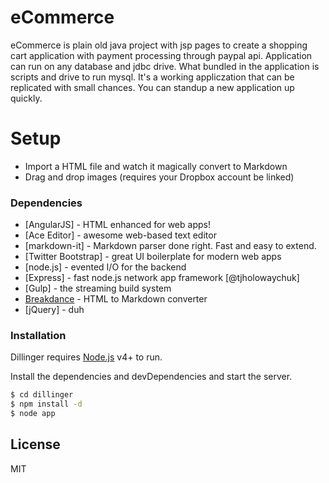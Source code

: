 # eCommerce


eCommerce is plain old java project with jsp pages to create a shopping cart application with payment processing through paypal api.  Application can run on any database and jdbc drive.  What bundled in the application is scripts and drive to run mysql.  It's a working appliczation that can be replicated with small chances.  You can standup a new application up quickly.


# Setup
  - Import a HTML file and watch it magically convert to Markdown
  - Drag and drop images (requires your Dropbox account be linked)

### Dependencies

* [AngularJS] - HTML enhanced for web apps!
* [Ace Editor] - awesome web-based text editor
* [markdown-it] - Markdown parser done right. Fast and easy to extend.
* [Twitter Bootstrap] - great UI boilerplate for modern web apps
* [node.js] - evented I/O for the backend
* [Express] - fast node.js network app framework [@tjholowaychuk]
* [Gulp] - the streaming build system
* [Breakdance](http://breakdance.io) - HTML to Markdown converter
* [jQuery] - duh

### Installation

Dillinger requires [Node.js](https://nodejs.org/) v4+ to run.

Install the dependencies and devDependencies and start the server.

```sh
$ cd dillinger
$ npm install -d
$ node app
```



License
----

MIT

